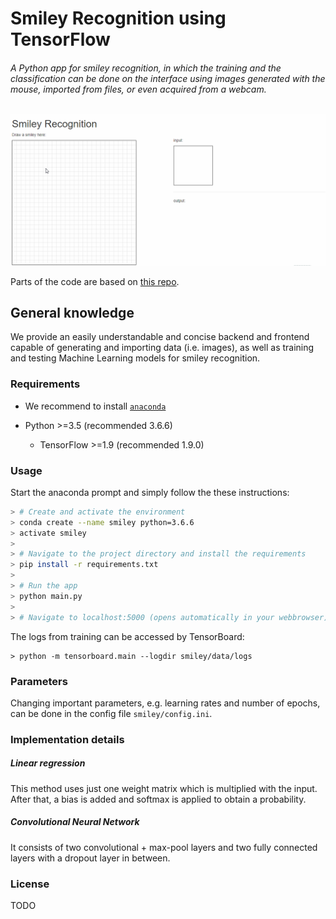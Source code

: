 # Smiley Recognition using TensorFlow #

###### A Python app for smiley recognition, in which the training and the classification can be done on the interface using images generated with the mouse, imported from files, or even acquired from a webcam.

![alt text](./gif.gif "Smiley Recognition")

Parts of the code are based on [this repo](https://github.com/sugyan/tensorflow-mnist).

## General knowledge ##
We provide an easily understandable and concise backend and frontend capable of generating and importing data (i.e. images), as well as training and testing Machine Learning models for smiley recognition.

### Requirements ###
- We recommend to install [`anaconda`](https://docs.anaconda.com/anaconda/install/)

- Python >=3.5 (recommended 3.6.6)
  - TensorFlow >=1.9 (recommended 1.9.0)

### Usage ###
Start the anaconda prompt and simply follow the these instructions:

```bash
> # Create and activate the environment
> conda create --name smiley python=3.6.6
> activate smiley
>
> # Navigate to the project directory and install the requirements
> pip install -r requirements.txt
> 
> # Run the app
> python main.py
> 
> # Navigate to localhost:5000 (opens automatically in your webbrowser)
```

The logs from training can be accessed by TensorBoard:

    > python -m tensorboard.main --logdir smiley/data/logs

### Parameters ###
Changing important parameters, e.g. learning rates and number of epochs, can be done in the config file `smiley/config.ini`. 

### Implementation details ###

##### Linear regression #####
This method uses just one weight matrix which is multiplied with the input. After that, a bias is added and softmax is applied to obtain a probability.

##### Convolutional Neural Network #####
It consists of two convolutional + max-pool layers and two fully connected layers with a dropout layer in between.

### License ###
TODO